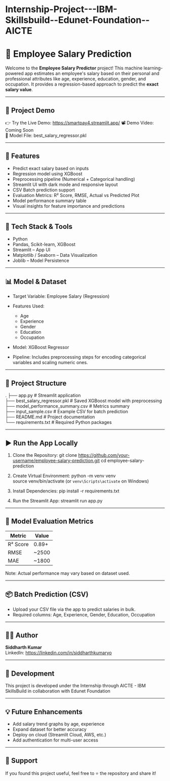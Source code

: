# Internship-Project---IBM-Skillsbuild--Edunet-Foundation--AICTE
# 💼 Employee Salary Prediction

Welcome to the **Employee Salary Predictor** project! This machine learning-powered app estimates an employee's salary based on their personal and professional attributes like age, experience, education, gender, and occupation. It provides a regression-based approach to predict the **exact salary value**.

---

## 🚀 Project Demo

👉 Try the Live Demo: https://smartpay4.streamlit.app/
📽️ Demo Video: Coming Soon  
📂 Model File: best_salary_regressor.pkl

---

## 📌 Features

- Predict exact salary based on inputs
- Regression model using XGBoost
- Preprocessing pipeline (Numerical + Categorical handling)
- Streamlit UI with dark mode and responsive layout
- CSV Batch prediction support
- Evaluation Metrics: R² Score, RMSE, Actual vs Predicted Plot
- Model performance summary table
- Visual insights for feature importance and predictions

---

## 🧠 Tech Stack & Tools

- Python
- Pandas, Scikit-learn, XGBoost
- Streamlit – App UI
- Matplotlib / Seaborn – Data Visualization
- Joblib – Model Persistence

---

## 📊 Model & Dataset

- Target Variable: Employee Salary (Regression)
- Features Used:
  - Age
  - Experience
  - Gender
  - Education
  - Occupation

- Model: XGBoost Regressor
- Pipeline: Includes preprocessing steps for encoding categorical variables and scaling numeric ones.

---

## 📁 Project Structure

.
├── app.py                        # Streamlit application  
├── best_salary_regressor.pkl    # Saved XGBoost model with preprocessing  
├── model_performance_summary.csv # Metrics summary  
├── input_sample.csv             # Example CSV for batch prediction  
├── README.md                    # Project documentation  
└── requirements.txt             # Required Python packages  

---

## ▶️ Run the App Locally

1. Clone the Repository:
   git clone https://github.com/your-username/employee-salary-prediction.git
   cd employee-salary-prediction

2. Create Virtual Environment:
   python -m venv venv  
   source venv/bin/activate  (or `venv\Scripts\activate` on Windows)

3. Install Dependencies:
   pip install -r requirements.txt

4. Run the Streamlit App:
   streamlit run app.py

---

## 🧪 Model Evaluation Metrics

| Metric     | Value   |
|------------|---------|
| R² Score   | 0.89+   |
| RMSE       | ~2500   |
| MAE        | ~1800   |

Note: Actual performance may vary based on dataset used.

---

## 📦 Batch Prediction (CSV)

- Upload your CSV file via the app to predict salaries in bulk.
- Required columns: Age, Experience, Gender, Education, Occupation

---

## 🙋‍♂️ Author

**Siddharth Kumar**   
LinkedIn: https://linkedin.com/in/siddharthkumaryo

---

## 📄 Development

This project is developed under the Internship through AICTE - IBM SkillsBuild in collaboration with Edunet Foundation

---

## 💡 Future Enhancements

- Add salary trend graphs by age, experience
- Expand dataset for better accuracy
- Deploy on cloud (Streamlit Cloud, AWS, etc.)
- Add authentication for multi-user access

---

## 🙌 Support

If you found this project useful, feel free to ⭐ the repository and share it!
